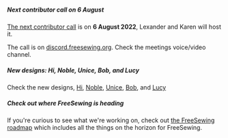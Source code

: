 ##### Next contributor call on 6 August

[The next contributor call](https://github.com/freesewing/freesewing/discussions/2522) is on **6 August 2022**, Lexander and Karen will host it.

The call is on [discord.freesewing.org](https://discord.freesewing.org/).
Check the meetings voice/video channel.

##### New designs: Hi, Noble, Unice, Bob, and Lucy

Check the new designs, [Hi](/designs/hi), [Noble](/designs/noble), [Unice](/designs/unice), [Bob](/designs/bob), and [Lucy](/designs/lucy)

##### Check out where FreeSewing is heading

If you're curious to see what we're working on, check out [the
FreeSewing roadmap](https://github.com/freesewing/freesewing/discussions/1278) which
includes all the things on the horizon for FreeSewing.
